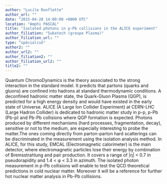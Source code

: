 ```yaml
---
author: "Lucile Ronflette"
author_url: ""
date: "2015-04-28 14:00:00 +0000 UTC"
location: "Amphi PASCAL"
title: "Isolated photons in p-Pb collisions in the ALICE experiment"
author_filiation: "Subatech (groupe Plasma)"
author_filiation_url: ""
type: "spécialisé"
author2: ""
author_url2: ""
author_filiation2: ""
author_filiation_url2: ""
title2: ""
---
```

Quantum ChromoDynamics is the theory associated to the strong interaction in the standard model. It predicts that partons (quarks and gluons) are confined into hadrons at standard thermodynamic conditions. A deconfined hadronic matter state, the Quark-Gluon Plasma (QGP), is predicted for a high energy density and would have existed in the early state of Universe. ALICE (A Large Ion Collider Experiment) at CERN-LHC (Large Hadron Collider) is dedicated to hadronic matter study in p-p, p-Pb (Pb-p) and Pb-Pb collisions where QGP formation is expected. Photons produced by different mechanisms (hard processes, fragmentation, decay), sensitive or not to the medium, are especially interesting to probe the matter.The ones coming directly from parton-parton hard scatterings can be discriminated in the measurement using the isolation analysis method. In ALICE, for this study, EMCAL (Electromagnetic calorimeter) is the main detector, where electromagnetic particles lose their energy by combination of Bremsstrahlung and pair production. It covers a range of |η| &lt; 0.7 in pseudorapidity and 1.4 &lt; φ &lt; 3.3 in azimuth. The isolated photon measurement in p-Pb collisions will enable to test the QCD theoretical predictions in cold nuclear matter. Moreover it will be a reference for further hot nuclear matter analysis in Pb-Pb collisions.
